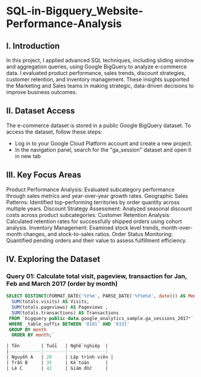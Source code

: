 # SQL-in-Bigquery_Website-Performance-Analysis
## I. Introduction
In this project, I applied advanced SQL techniques, including sliding window and aggregation queries, using Google BigQuery to analyze e-commerce data. I evaluated product performance, sales trends, discount strategies, customer retention, and inventory management. These insights supported the Marketing and Sales teams in making strategic, data-driven decisions to improve business outcomes.

## II. Dataset Access
The e-commerce dataset is stored in a public Google BigQuery dataset. To access the dataset, follow these steps:

* Log in to your Google Cloud Platform account and create a new project.
* In the navigation panel, search for the "ga_session" dataset and open it in new tab
## III. Key Focus Areas
Product Performance Analysis: Evaluated subcategory performance through sales metrics and year-over-year growth rates.
Geographic Sales Patterns: Identified top-performing territories by order quantity across multiple years.
Discount Strategy Assessment: Analyzed seasonal discount costs across product subcategories.
Customer Retention Analysis: Calculated retention rates for successfully shipped orders using cohort analysis.
Inventory Management: Examined stock level trends, month-over-month changes, and stock-to-sales ratios.
Order Status Monitoring: Quantified pending orders and their value to assess fulfillment efficiency.
## IV. Exploring the Dataset
### Query 01: Calculate total visit, pageview, transaction for Jan, Feb and March 2017 (order by month)
```sql
SELECT DISTINCT(FORMAT_DATE('%Y%m', PARSE_DATE('%Y%m%d', date))) AS Month,
  SUM(totals.visits) AS Visits,
  SUM(totals.pageviews) AS Pageviews ,
  SUM(totals.transactions) AS Transactions 
 FROM `bigquery-public-data.google_analytics_sample.ga_sessions_2017*`
 WHERE _table_suffix BETWEEN '0101' AND '0331'
 GROUP BY month
  ORDER BY month;`

| Tên        | Tuổi   | Nghề nghiệp  |
|------------|--------|--------------|
| Nguyễn A   | 28     | Lập trình viên |
| Trần B     | 35     | Kế toán      |
| Lê C       | 42     | Giám đốc     |


